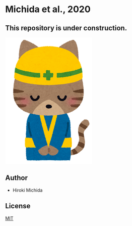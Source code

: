 # Michida et al., 2020

## This repository is under construction. 

![](./ojigi_animal_neko.png)

## Author
- Hiroki Michida

## License
[MIT](LICENSE)